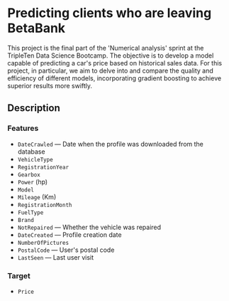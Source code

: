 
# Predicting clients who are leaving BetaBank

This project is the final part of the 'Numerical analysis' sprint at the TripleTen Data Science Bootcamp. The objective is to develop a model capable of predicting a car's price based on historical sales data. For this project, in particular, we aim to delve into and compare the quality and efficiency of different models, incorporating gradient boosting to achieve superior results more swiftly.

## Description

### Features

* `DateCrawled` — Date when the profile was downloaded from the database
* `VehicleType`
* `RegistrationYear`
* `Gearbox`
* `Power` (hp)
* `Model`
* `Mileage` (Km)
* `RegistrationMonth`
* `FuelType`
* `Brand`
* `NotRepaired` —  Whether the vehicle was repaired
* `DateCreated` — Profile creation date
* `NumberOfPictures`
* `PostalCode` — User's postal code
* `LastSeen` — Last user visit

### Target

* `Price`